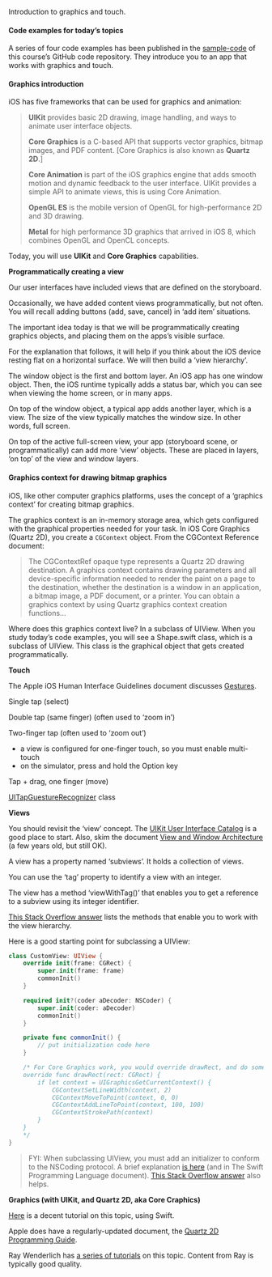 Introduction to graphics and touch.

#### Code examples for today’s topics

A series of four code examples has been published in the [sample-code](sample-code) of this course’s GitHub code repository. 
They introduce you to an app that works with graphics and touch.

#### Graphics introduction

iOS has five frameworks that can be used for graphics and animation:

> **UIKit** provides basic 2D drawing, image handling, and ways to animate user interface objects.
> 
> **Core Graphics** is a C-based API that supports vector graphics, bitmap images, and PDF content. [Core Graphics is also known as **Quartz 2D**.]
>
> **Core Animation** is part of the iOS graphics engine that adds smooth motion and dynamic feedback to the user interface. UIKit provides a simple API to animate views, this is using Core Animation. 
> 
> **OpenGL ES** is the mobile version of OpenGL for high-performance 2D and 3D drawing.
>
> **Metal** for high performance 3D graphics that arrived in iOS 8, which combines OpenGL and OpenCL concepts.

Today, you will use **UIKit** and **Core Graphics** capabilities.

**Programmatically creating a view**

Our user interfaces have included views that are defined on the storyboard.

Occasionally, we have added content views programmatically, but not often. 
You will recall adding buttons (add, save, cancel) in ‘add item’ situations.

The important idea today is that we will be programmatically creating graphics objects, 
and placing them on the apps’s visible surface.

For the explanation that follows, it will help if you think about the iOS device resting flat
 on a horizontal surface. We will then build a ‘view hierarchy’.

The window object is the first and bottom layer. An iOS app has one window object. 
Then, the iOS runtime typically adds a status bar, which you can see when viewing the home screen, or in many apps.

On top of the window object, a typical app adds another layer, which is a view. 
The size of the view typically matches the window size. In other words, full screen.

On top of the active full-screen view, your app (storyboard scene, or programmatically) 
can add more ‘view’ objects. These are placed in layers, ‘on top’ of the view and window layers.

#### Graphics context for drawing bitmap graphics

iOS, like other computer graphics platforms, uses the concept of a ‘graphics context’ for creating bitmap graphics.

The graphics context is an in-memory storage area, which gets configured with the graphical properties needed for your task. 
In iOS Core Graphics (Quartz 2D), you create a `CGContext` object. From the CGContext Reference document:

> The CGContextRef opaque type represents a Quartz 2D drawing destination. A graphics context contains drawing parameters and all device-specific information needed to render the paint on a page to the destination, whether the destination is a window in an application, a bitmap image, a PDF document, or a printer. You can obtain a graphics context by using Quartz graphics context creation functions…

Where does this graphics context live? In a subclass of UIView. When you study today’s code examples, you will see a <span class="skimlinks-unlinked">Shape.swift</span> class, 
which is a subclass of UIView. This class is the graphical object that gets created programmatically.



**Touch**

The Apple iOS Human Interface Guidelines document discusses [Gestures](https://developer.apple.com/ios/human-interface-guidelines/interaction/gestures/).

Single tap (select)

Double tap (same finger) (often used to ‘zoom in’)

Two-finger tap (often used to ‘zoom out’)

*   a view is configured for one-finger touch, so you must enable multi-touch
*   on the simulator, press and hold the Option key

Tap + drag, one finger (move)

[UITapGuestureRecognizer](https://developer.apple.com/library/ios/documentation/UIKit/Reference/UITapGestureRecognizer_Class/) class

**Views**

You should revisit the ‘view’ concept. The [UIKit User Interface Catalog](https://developer.apple.com/library/ios/documentation/UserExperience/Conceptual/UIKitUICatalog/) is a good place to start. 
Also, skim the document [View and Window Architecture](https://developer.apple.com/library/ios/documentation/WindowsViews/Conceptual/ViewPG_iPhoneOS/WindowsandViews/WindowsandViews.html) 
(a few years old, but still OK).

A view has a property named ‘subviews’. It holds a collection of views.

You can use the ‘tag’ property to identify a view with an integer.

The view has a method ‘viewWithTag()’ that enables you to get a reference to a subview using its integer identifier.

[This Stack Overflow answer](http://stackoverflow.com/a/1054946) lists the methods that enable you to work with the view hierarchy.

Here is a good starting point for subclassing a UIView:
```swift
class CustomView: UIView {
    override init(frame: CGRect) {
        super.init(frame: frame)
        commonInit()
    }

    required init?(coder aDecoder: NSCoder) {
        super.init(coder: aDecoder)
        commonInit()
    }

    private func commonInit() {
        // put initialization code here
    }

    /* For Core Graphics work, you would override drawRect, and do some drawing, for example
    override func drawRect(rect: CGRect) {
        if let context = UIGraphicsGetCurrentContext() {
            CGContextSetLineWidth(context, 2)
            CGContextMoveToPoint(context, 0, 0)
            CGContextAddLineToPoint(context, 100, 100)
            CGContextStrokePath(context)
        }
    }
    */
}

```

>FYI: When subclassing UIView, you must add an initializer to conform to the NSCoding protocol.
A brief explanation [is here](http://www.quora.com/Why-does-Swift-force-you-to-implement-initWithCoder-for-UIView-subclasses) 
(and in The Swift Programming Language document). [This Stack Overflow answer](http://stackoverflow.com/a/26081426) also helps.

**Graphics (with UIKit, and Quartz 2D, aka Core Craphics)**

[Here](http://www.techotopia.com/index.php/An_iOS_8_Swift_Graphics_Tutorial_using_Core_Graphics_and_Core_Image) is a decent tutorial on this topic, using Swift.

Apple does have a regularly-updated document, the [Quartz 2D Programming Guide](https://developer.apple.com/library/mac/documentation/GraphicsImaging/Conceptual/drawingwithquartz2d/Introduction/Introduction.html).

Ray Wenderlich has [a series of tutorials](http://www.raywenderlich.com/tag/core-graphics) on this topic. Content from Ray is typically good quality.
